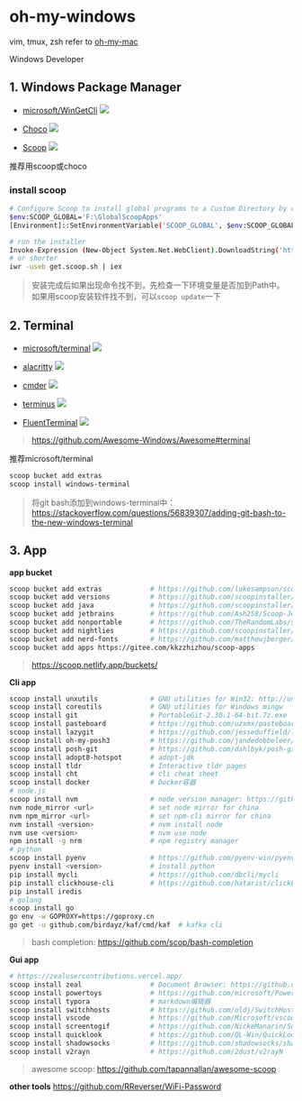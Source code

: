 # oh-my-windows

vim, tmux, zsh refer to [oh-my-mac](https://github.com/holmofy/oh-my-mac)

Windows Developer

## 1. Windows Package Manager

* [microsoft/WinGetCli](https://github.com/microsoft/winget-cli)  ![](https://img.shields.io/github/stars/microsoft/winget-cli)

* [Choco](https://github.com/chocolatey/choco)  ![](https://img.shields.io/github/stars/chocolatey/choco)

* [Scoop](https://github.com/lukesampson/scoop)  ![](https://img.shields.io/github/stars/lukesampson/scoop)

推荐用scoop或choco

### install scoop
```sh
# Configure Scoop to install global programs to a Custom Directory by changing SCOOP_GLOBAL
$env:SCOOP_GLOBAL='F:\GlobalScoopApps'
[Environment]::SetEnvironmentVariable('SCOOP_GLOBAL', $env:SCOOP_GLOBAL, 'Machine')

# run the installer
Invoke-Expression (New-Object System.Net.WebClient).DownloadString('https://get.scoop.sh')
# or shorter
iwr -useb get.scoop.sh | iex
```

> 安装完成后如果出现命令找不到，先检查一下环境变量是否加到Path中。
> 如果用scoop安装软件找不到，可以`scoop update`一下

## 2. Terminal

 * [microsoft/terminal](https://github.com/microsoft/terminal)  ![](https://img.shields.io/github/stars/microsoft/terminal)
 
 * [alacritty](https://github.com/alacritty/alacritty)  ![](https://img.shields.io/github/stars/alacritty/alacritty)
 
 * [cmder](https://github.com/cmderdev/cmder) ![](https://img.shields.io/github/stars/cmderdev/cmder)

 * [terminus](https://github.com/Eugeny/terminus) ![](https://img.shields.io/github/stars/Eugeny/terminus)
 
 * [FluentTerminal](https://github.com/felixse/FluentTerminal) ![](https://img.shields.io/github/stars/felixse/FluentTerminal)
 
 > https://github.com/Awesome-Windows/Awesome#terminal
 
推荐microsoft/terminal
 
 ```sh
scoop bucket add extras
scoop install windows-terminal
 ```

> 将git bash添加到windows-terminal中：https://stackoverflow.com/questions/56839307/adding-git-bash-to-the-new-windows-terminal
 
## 3. App

**app bucket**

```sh
scoop bucket add extras            # https://github.com/lukesampson/scoop-extras
scoop bucket add versions          # https://github.com/scoopinstaller/versions
scoop bucket add java              # https://github.com/scoopinstaller/Java
scoop bucket add jetbrains         # https://github.com/Ash258/Scoop-JetBrains
scoop bucket add nonportable       # https://github.com/TheRandomLabs/scoop-nonportable
scoop bucket add nightlies         # https://github.com/scoopinstaller/nightlies
scoop bucket add nerd-fonts        # https://github.com/matthewjberger/scoop-nerd-fonts
scoop bucket add apps https://gitee.com/kkzzhizhou/scoop-apps
```

> https://scoop.netlify.app/buckets/

**Cli app**
```sh
scoop install unxutils             # GNU utilities for Win32: http://unxutils.sourceforge.net/
scoop install coreutils            # GNU utilities for Windows mingw
scoop install git                  # PortableGit-2.30.1-64-bit.7z.exe
scoop install pasteboard           # https://github.com/uzxmx/pasteboard
scoop install lazygit              # https://github.com/jesseduffield/lazygit
scoop install oh-my-posh3          # https://github.com/jandedobbeleer/oh-my-posh
scoop install posh-git             # https://github.com/dahlbyk/posh-git
scoop install adopt8-hotspot       # adopt-jdk
scoop install tldr                 # Interactive tldr pages
scoop install cht                  # cli cheat sheet
scoop install docker               # Docker容器
# node.js
scoop install nvm                  # node version manager: https://github.com/coreybutler/nvm-windows
nvm node_mirror <url>              # set node mirror for china
nvm npm_mirror <url>               # set npm-cli mirror for china
nvm install <version>              # nvm install node
nvm use <version>                  # nvm use node
npm install -g nrm                 # npm registry manager
# python
scoop install pyenv                # https://github.com/pyenv-win/pyenv-win
pyenv install <version>            # install python
pip install mycli                  # https://github.com/dbcli/mycli
pip install clickhouse-cli         # https://github.com/hatarist/clickhouse-cli
pip install iredis
# golang
scoop install go
go env -w GOPROXY=https://goproxy.cn
go get -u github.com/birdayz/kaf/cmd/kaf  # kafka cli
```

> bash completion: https://github.com/scop/bash-completion

**Gui app**
```sh
# https://zealusercontributions.vercel.app/
scoop install zeal                 # Document Browser: https://github.com/search?q=docset+feed
scoop install powertoys            # https://github.com/microsoft/PowerToys
scoop install typora               # markdown编辑器
scoop install switchhosts          # https://github.com/oldj/SwitchHosts
scoop install vscode               # https://github.com/Microsoft/vscode
scoop install screentogif          # https://github.com/NickeManarin/ScreenToGif
scoop install quicklook            # https://github.com/QL-Win/QuickLook
scoop install shadowsocks          # https://github.com/shadowsocks/shadowsocks-windows
scoop install v2rayn               # https://github.com/2dust/v2rayN
```

> awesome scoop: https://github.com/tapannallan/awesome-scoop

**other tools**
https://github.com/RReverser/WiFi-Password

